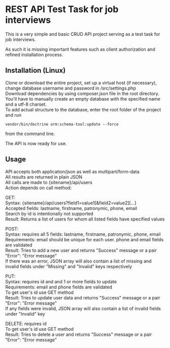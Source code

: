 # REST API Test Task for job interviews

This is a very simple and basic CRUD API project serving as a test task for job interviews.

As such it is missing important features such as client authorization and refined installation process.

## Installation (Linux)

Clone or download the entire project, set up a virtual host (if necessary), change database username and password in /src/settings.php  
Download dependencies by using composer.json file in the root directory.  
You'll have to manually create an empty database with the specified name and a utf-8 charset.  
To add actual structure to the database, enter the root folder of the project and run  

    vendor/bin/doctrine orm:schema-tool:update --force

from the command line.

The API is now ready for use.

## Usage

API accepts both application/json as well as multipart/form-data  
All results are returned in plain JSON  
All calls are made to {sitename}/api/users  
Action depends on call method:

GET:  
Syntax: {sitename}/api/users?field1=value1[&field2=value2][...]  
Accepted fields: lastname, firstname, patronymic, phone, email  
Search by id is intentionally not supported  
Result: Returns a list of users for whom all listed fields have specified values  

POST:  
Syntax: requires all 5 fields: lastname, firstname, patronymic, phone, email  
Requirements: email should be unique for each user. phone and email fields are validated  
Result: Tries to add a new user and returns "Success" message or a pair "Error": "Error message"  
If there was an error, JSON array will also contain a list of missing and invalid fields under "Missing" and "Invalid" keys respectively  

PUT:   
Syntax: requires id and and 1 or more fields to update  
Requirements: email and phone fields are validated  
To get user's id use GET method  
Result: Tries to update user data and returns "Success" message or a pair "Error": "Error message"  
If any fields were invalid, JSON array will also contain a list of invalid fields under "Invalid" key  

DELETE: requires id  
To get user's id use GET method  
Result: Tries to delete a user and returns "Success" message or a pair "Error": "Error message"  